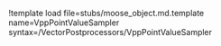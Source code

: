 !template load file=stubs/moose_object.md.template name=VppPointValueSampler syntax=/VectorPostprocessors/VppPointValueSampler
